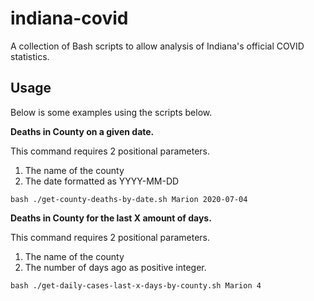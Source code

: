 # indiana-covid

A collection of Bash scripts to allow analysis of Indiana's official COVID statistics.

## Usage

Below is some examples using the scripts below.

**Deaths in County on a given date.**

This command requires 2 positional parameters.

1. The name of the county
2. The date formatted as YYYY-MM-DD

```
bash ./get-county-deaths-by-date.sh Marion 2020-07-04
```

**Deaths in County for the last X amount of days.**

This command requires 2 positional parameters.

1. The name of the county
2. The number of days ago as positive integer.

```
bash ./get-daily-cases-last-x-days-by-county.sh Marion 4
```


